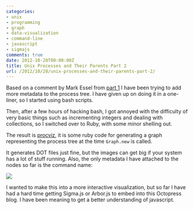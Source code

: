 ```yaml
---
categories:
- unix
- programming
- graph
- data-visualization
- command-line
- javascript
- sigmajs
comments: true
date: 2012-10-28T00:00:00Z
title: Unix Processes and Their Parents Part 2
url: /2012/10/28/unix-processes-and-their-parents-part-2/
---
```


Based on a comment by Mark Essel from [part 1](/blog/2012/10/14/unix-processes-and-their-parents/) I have been trying
to add more metadata to the process tree. I have given up on doing it in a one-liner, so I started using bash scripts.

Then, after a few hours of hacking bash, I got annoyed with the difficulty of very basic things such as incrementing
integers and dealing with collections, so I switched over to Ruby, with some minor shelling out.

The result is [procviz](https://github.com/tlehman/procviz), it is some ruby code for generating a graph representing
the process tree at the time `Graph.new` is called.

It generates DOT files just fine, but the images can get big if your system has a lot of stuff running. Also, the only
metadata I have attached to the nodes so far is the command name:

<a href="/images/blogimg/proc_with_names.png">
  <img src="/images/blogimg/proc_with_names.png">
</a>

I wanted to make this into a more interactive visualization, but so far I have had a hard time getting Sigma.js or Arbor.js
to embed into this Octopress blog. I have been meaning to get a better understanding of javascript.
